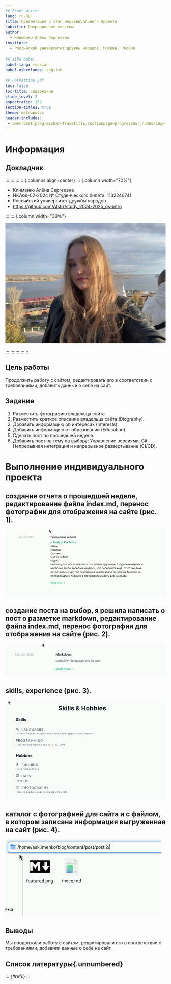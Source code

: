 ```yaml
---
## Front matter
lang: ru-RU
title: Презентация 3 этап индивидуального проекта
subtitle: Операционные системы
author:
  - Клименко Алёна Сергеевна
institute:
  - Российский университет дружбы народов, Москва, Россия

## i18n babel
babel-lang: russian
babel-otherlangs: english

## Formatting pdf
toc: false
toc-title: Содержание
slide_level: 2
aspectratio: 169
section-titles: true
theme: metropolis
header-includes:
 - \metroset{progressbar=frametitle,sectionpage=progressbar,numbering=fraction}
---
```


# Информация

## Докладчик

:::::::::::::: {.columns align=center}
::: {.column width="70%"}

  * Клименко Алёна Сергеевна
  * НКАбд-02-2024 № Студенческого билета: 1132246741
  * Российский университет дружбы народов
  * <https://github.com/Alstrr/study_2024-2025_os-intro>

:::
::: {.column width="30%"}

![K](./image/Klimenko.jpg)

:::
::::::::::::::


## Цель работы

Продолжить работу с сайтом, редактировать его в соответствии с требованиями, добавить данные о себе на сайт.

## Задание

1. Разместить фотографию владельца сайта.
2. Разместить краткое описание владельца сайта (Biography).
3. Добавить информацию об интересах (Interests).
4. Добавить информацию от образовании (Education).
5. Сделать пост по прошедшей неделе.
6. Добавить пост на тему по выбору: Управление версиями. Git. Непрерывная интеграция и непрерывное развертывание (CI/CD).


# Выполнение индивидуального проекта

## создание отчета о прошедшей неделе, редактирование файла index.md, перенос фотографии для отображения на сайте  (рис. 1).

![прошедшая неделя](image/1.PNG)

## создание поста на выбор, я решила написать о пост о разметке markdown, редактирование файла index.md, перенос фотографии для отображения на сайте (рис. 2).

![markdown](image/2.PNG)

## skills, experience (рис. 3).

![skills, experience](image/3.PNG)

## каталог с фотографией для сайта и с файлом, в котором записана информация выгруженная на сайт (рис. 4).

![Страница сайта ](image/4.PNG)

##  Выводы

Мы продолжили работу с сайтом, редактировали его в соответствии с требованиями, добавили данные о себе на сайт.

##  Список литературы{.unnumbered}
 

::: {#refs}
:::